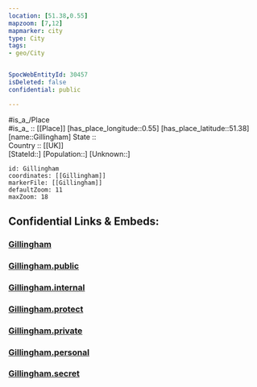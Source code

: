 ```yaml
---
location: [51.38,0.55] 
mapzoom: [7,12] 
mapmarker: city 
type: City
tags:
- geo/City


SpocWebEntityId: 30457
isDeleted: false
confidential: public

---
```

#is_a_/Place  
#is_a_ :: [[Place]] 
[has_place_longitude::0.55] 
[has_place_latitude::51.38] 
[name::Gillingham] 
State ::  
Country :: [[UK]]  
[StateId::] 
[Population::] 
[Unknown::] 


```leaflet
id: Gillingham
coordinates: [[Gillingham]] 
markerFile: [[Gillingham]] 
defaultZoom: 11 
maxZoom: 18
```


## Confidential Links & Embeds: 

### [Gillingham](/_Standards/Earth/Continent/Europe/Europe~North/UK/England/Regions~England/South_East_England/Medway/cities~Medway/Gillingham.md) 

### [Gillingham.public](/_public/Earth/Continent/Europe/Europe~North/UK/England/Regions~England/South_East_England/Medway/cities~Medway/Gillingham.public.md) 

### [Gillingham.internal](/_internal/Earth/Continent/Europe/Europe~North/UK/England/Regions~England/South_East_England/Medway/cities~Medway/Gillingham.internal.md) 

### [Gillingham.protect](/_protect/Earth/Continent/Europe/Europe~North/UK/England/Regions~England/South_East_England/Medway/cities~Medway/Gillingham.protect.md) 

### [Gillingham.private](/_private/Earth/Continent/Europe/Europe~North/UK/England/Regions~England/South_East_England/Medway/cities~Medway/Gillingham.private.md) 

### [Gillingham.personal](/_personal/Earth/Continent/Europe/Europe~North/UK/England/Regions~England/South_East_England/Medway/cities~Medway/Gillingham.personal.md) 

### [Gillingham.secret](/_secret/Earth/Continent/Europe/Europe~North/UK/England/Regions~England/South_East_England/Medway/cities~Medway/Gillingham.secret.md)

